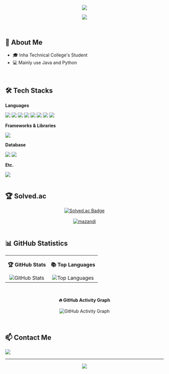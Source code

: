<p align="center">
  <img src="https://capsule-render.vercel.app/api?type=waving&color=auto&height=250&section=header&text=Welcome%20OCR's%20github!&fontSize=70&fontAlignY=35&animation=fadeIn" />
</p>

<p align="center">
  <a href="https://hits.seeyoufarm.com">
    <img src="https://hits.seeyoufarm.com/api/count/incr/badge.svg?url=https%3A%2F%2Fgithub.com%2Fkkjjkkll1111&count_bg=%2379C83D&title_bg=%23555555&icon=&icon_color=%23E7E7E7&title=hits&edge_flat=false" />
  </a>
</p>

<br>

## 👋 About Me
- 🎓 Inha Technical College's Student
- 💻 Mainly use Java and Python

<br>

## 🛠️ Tech Stacks
<div align="left">
  <p><strong>Languages</strong></p>
  <img src="https://img.shields.io/badge/Java-007396?style=for-the-badge&logo=OpenJDK&logoColor=white">
  <img src="https://img.shields.io/badge/Python-3776AB?style=for-the-badge&logo=Python&logoColor=white">
  <img src="https://img.shields.io/badge/JavaScript-F7DF1E?style=for-the-badge&logo=javascript&logoColor=black">
  <img src="https://img.shields.io/badge/HTML5-E34F26?style=for-the-badge&logo=html5&logoColor=white">
  <img src="https://img.shields.io/badge/CSS3-1572B6?style=for-the-badge&logo=css3&logoColor=white">
  <img src="https://img.shields.io/badge/C-A8B9CC?style=for-the-badge&logo=c&logoColor=white">
  <img src="https://img.shields.io/badge/C%23-239120?style=for-the-badge&logo=c-sharp&logoColor=white">
  <img src="https://img.shields.io/badge/Go-00ADD8?style=for-the-badge&logo=go&logoColor=white">

  <p><strong>Frameworks & Libraries</strong></p>
  <img src="https://img.shields.io/badge/Spring-6DB33F?style=for-the-badge&logo=spring&logoColor=white">

  <p><strong>Database</strong></p>
  <img src="https://img.shields.io/badge/MySQL-4479A1?style=for-the-badge&logo=mysql&logoColor=white">
  <img src="https://img.shields.io/badge/Oracle-F80000?style=for-the-badge&logo=Oracle&logoColor=white">
  
  <p><strong>Etc.</strong></p>
  <img src="https://img.shields.io/badge/Git-F05032?style=for-the-badge&logo=git&logoColor=white">
</div>

<br>

## 🏆 Solved.ac
<div align="center">
  <a href="https://solved.ac/kkjjkkll1111">
    <img src="http://mazassumnida.wtf/api/v2/generate_badge?boj=kkjjkkll1111" alt="Solved.ac Badge">
  </a>
  <br><br>
  <a href="https://mazandi.vercel.app/api?boj=kkjjkkll1111&theme=warm">
    <img src="https://mazandi.vercel.app/api?boj=kkjjkkll1111&theme=warm" alt="mazandi">
  </a>
</div>

<br>

## 📊 GitHub Statistics
<table>
  <tr>
    <td align="center" valign="top">
      <p><strong>🏆 GitHub Stats</strong></p>
      <img src="https://github-readme-stats.vercel.app/api?username=kkjjkkll1111&show_icons=true&theme=radical" alt="GitHub Stats">
    </td>
    <td align="center" valign="top">
      <p><strong>📚 Top Languages</strong></p>
      <img src="https://github-readme-stats.vercel.app/api/top-langs/?username=kkjjkkll1111&layout=compact&theme=radical" alt="Top Languages">
    </td>
  </tr>
</table>

<br>

<p align="center">
  <strong>🔥 GitHub Activity Graph</strong>
  <br><br>
  <img src="https://github-readme-activity-graph.vercel.app/graph?username=kkjjkkll1111&bg_color=0d1117&color=ffffff&line=00b4ab&point=ffffff&area=true&hide_border=true" alt="GitHub Activity Graph">
</p>

<br>

## 📫 Contact Me
<p align="left">
  <a href="mailto:kkjjkkll1111@gmail.com">
    <img src="https://img.shields.io/badge/Gmail-D14836?style=for-the-badge&logo=Gmail&logoColor=white">
  </a>
</p>

---

<p align="center">
  <img src="https://capsule-render.vercel.app/api?type=waving&color=auto&height=150&section=footer&animation=fadeIn" />
</p>
